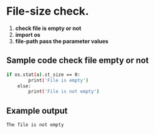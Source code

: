 # File-size check.
1. **check file is empty or not**
2. **import os**
3. **file-path pass the  parameter values**

## Sample code check file empty or not

```sh
if os.stat(a).st_size == 0:
        print('File is empty')
    else:
        print('File is not empty')
```
## Example output
```sh
The file is not empty
```
            
        
